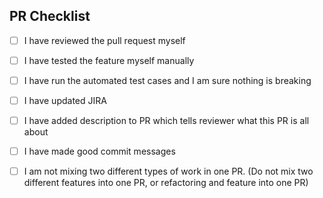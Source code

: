 ## PR Checklist

- [ ] I have reviewed the pull request myself 
- [ ] I have tested the feature myself manually
- [ ] I have run the automated test cases and I am sure nothing is breaking 
- [ ] I have updated JIRA 
- [ ] I have added description to PR which tells reviewer what this PR is all about 
- [ ] I have made good commit messages 
- [ ] I am not mixing two different types of work in one PR. (Do not mix two different features into one PR, or refactoring and feature into one PR)




